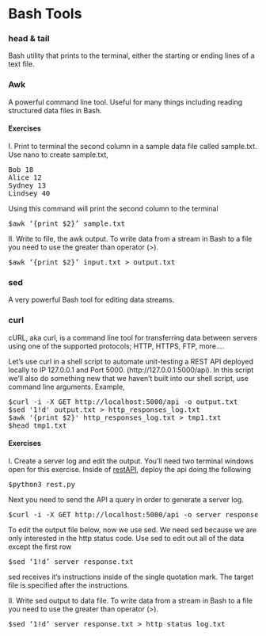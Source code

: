 <h1>Bash Tools</h1>

<h3>head & tail</h3>
<p>
Bash utility that prints to the terminal, either the starting or ending lines of a text file.	
</p>

<h3>Awk</h3>

<p>
A powerful command line tool. Useful for many things including reading structured data files in Bash.
</p>


<h4>Exercises</h4>

<p>
I.	Print to terminal the second column in a sample data file called sample.txt.  Use nano to create sample.txt,
<p>

<pre>
Bob 18
Alice 12
Sydney 13
Lindsey 40
</pre>

<p>
Using this command will print the second column to the terminal
</p>

<pre>
$awk ‘{print $2}’ sample.txt 
</pre>

<p>
II.	Write to file, the awk output.  To write data from a stream in Bash to a file you need to use the greater than operator (>). 
</p>

<pre>
$awk ‘{print $2}’ input.txt > output.txt
</pre>


<h3>sed</h3>
<p>
A very powerful Bash tool for editing data streams.
</p>

<h3>curl</h3>

<p>
cURL, aka curl, is a command line tool for transferring data between servers using one of the supported protocols; HTTP, HTTPS, FTP, more….
</p>

<p>
Let’s use curl in a shell script to automate unit-testing a REST API deployed locally to IP 127.0.0.1 and Port 5000. (http://127.0.0.1:5000/api).  In this script we’ll also do something new that we haven’t built into our shell script, use command line arguments.  Example,
</p>

<pre>
$curl -i -X GET http://localhost:5000/api -o output.txt
$sed '1!d' output.txt > http_responses_log.txt
$awk '{print $2}' http_responses_log.txt > tmp1.txt
$head tmp1.txt
</pre>


<h4>Exercises</h4>
<p>
I.	Create a server log and edit the output. You’ll need two terminal windows open for this exercise. Inside of <a href="https://github.com/jchiefelk/ITEC-430/tree/master/restAPI">restAPI</a>, deploy the api doing the following
</p>
<pre>
$python3 rest.py
</pre>

<p>
Next you need to send the API a query in order to generate a server log.  
</p>
<pre>
$curl -i -X GET http://localhost:5000/api -o server_response.txt
</pre>

<p>	
	To edit the output file below, now we use sed.  We need sed because we are only interested in the http status code. Use sed to edit out all of the data except the first row
</p>

<pre>
$sed ‘1!d’ server_response.txt   
</pre>
<p>
	sed receives it’s instructions inside of the single quotation mark.  The target file is specified after the instructions.
</p>

<p>
II.	Write sed output to data file. To write data from a stream in Bash to a file you need to use the greater than operator (>). 
</p>
<pre>
$sed ‘1!d’ server_response.txt > http_status_log.txt
</pre>

